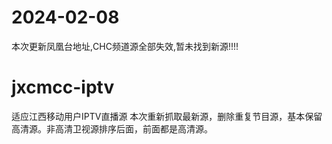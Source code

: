 
#  2024-02-08
本次更新凤凰台地址,CHC频道源全部失效,暂未找到新源!!!!



# jxcmcc-iptv
适应江西移动用户IPTV直播源
本次重新抓取最新源，删除重复节目源，基本保留高清源。非高清卫视源排序后面，前面都是高清源。

